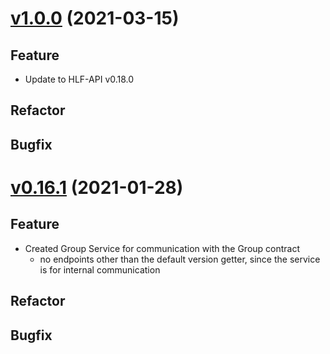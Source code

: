 # [v1.0.0](https://github.com/upb-uc4/University-Credits-4.0/compare/group-v0.16.1...group-v1.0.0) (2021-03-15)
## Feature
- Update to HLF-API v0.18.0
## Refactor
## Bugfix

# [v0.16.1](https://github.com/upb-uc4/University-Credits-4.0/compare/group-v0.16.1...group-v0.16.1) (2021-01-28)
## Feature
 - Created Group Service for communication with the Group contract
     - no endpoints other than the default version getter, since the service is for internal communication
## Refactor
## Bugfix
